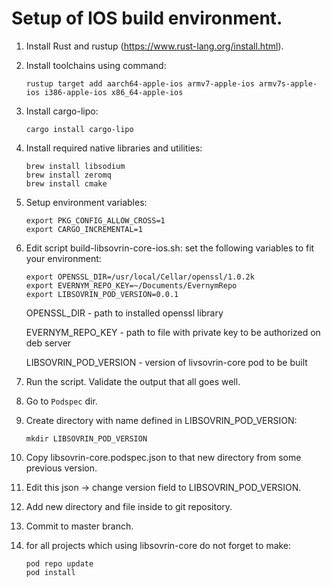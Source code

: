 # Setup of IOS build environment.

1. Install Rust and rustup (https://www.rust-lang.org/install.html).
1. Install toolchains using command:

   ```
   rustup target add aarch64-apple-ios armv7-apple-ios armv7s-apple-ios i386-apple-ios x86_64-apple-ios
   ```
1. Install cargo-lipo:
   
   ```
   cargo install cargo-lipo
   ```
1. Install required native libraries and utilities:
   
   ```
   brew install libsodium
   brew install zeromq
   brew install cmake
   ```
1. Setup environment variables:
   
   ```
   export PKG_CONFIG_ALLOW_CROSS=1
   export CARGO_INCREMENTAL=1
   ```
1. Edit script build-libsovrin-core-ios.sh: set the following variables to fit your environment:
   
   ```
   export OPENSSL_DIR=/usr/local/Cellar/openssl/1.0.2k
   export EVERNYM_REPO_KEY=~/Documents/EvernymRepo
   export LIBSOVRIN_POD_VERSION=0.0.1
   ```
   OPENSSL_DIR - path to installed openssl library
   
   EVERNYM_REPO_KEY - path to file with private key to be authorized on deb server
   
   LIBSOVRIN_POD_VERSION - version of livsovrin-core pod to be built
1. Run the script. Validate the output that all goes well.
1. Go to `Podspec` dir.
1. Create directory with name defined in LIBSOVRIN_POD_VERSION:
   
   ```
   mkdir LIBSOVRIN_POD_VERSION
   ```
1. Copy libsovrin-core.podspec.json to that new directory from some previous version.
1. Edit this json -> change version field to LIBSOVRIN_POD_VERSION.
1. Add new directory and file inside to git repository.
1. Commit to master branch.
1. for all projects which using libsovrin-core do not forget to make:

   ```
   pod repo update
   pod install
   ```